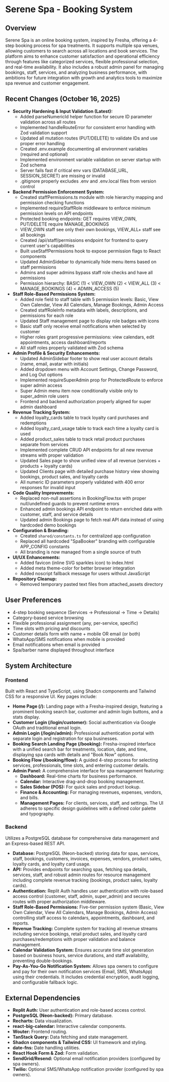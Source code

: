 # Serene Spa - Booking System

## Overview
Serene Spa is an online booking system, inspired by Fresha, offering a 4-step booking process for spa treatments. It supports multiple spa venues, allowing customers to search across all locations and book services. The platform aims to enhance customer satisfaction and operational efficiency through features like categorized services, flexible professional selection, and real-time availability. It also includes a robust admin panel for managing bookings, staff, services, and analyzing business performance, with ambitions for future integration with growth and analytics tools to maximize spa revenue and customer engagement.

## Recent Changes (October 16, 2025)
-   **Security Hardening & Input Validation (Latest):**
    -   Added parseNumericId helper function for secure ID parameter validation across all routes
    -   Implemented handleRouteError for consistent error handling with Zod validation support
    -   Updated all mutation routes (PUT/DELETE) to validate IDs and use proper error handling
    -   Created .env.example documenting all environment variables (required and optional)
    -   Implemented environment variable validation on server startup with Zod schema
    -   Server fails fast if critical env vars (DATABASE_URL, SESSION_SECRET) are missing or invalid
    -   .gitignore properly excludes .env and .env.local files from version control
-   **Backend Permission Enforcement System:**
    -   Created staffPermissions.ts module with role hierarchy mapping and permission checking functions
    -   Implemented requireStaffRole middleware to enforce minimum permission levels on API endpoints
    -   Protected booking endpoints: GET requires VIEW_OWN, PUT/DELETE require MANAGE_BOOKINGS
    -   VIEW_OWN staff see only their own bookings, VIEW_ALL+ staff see all bookings
    -   Created /api/staff/permissions endpoint for frontend to query current user's capabilities
    -   Built useStaffPermissions hook to expose permission flags to React components
    -   Updated AdminSidebar to dynamically hide menu items based on staff permissions
    -   Admins and super admins bypass staff role checks and have all permissions
    -   Permission hierarchy: BASIC (1) < VIEW_OWN (2) < VIEW_ALL (3) < MANAGE_BOOKINGS (4) < ADMIN_ACCESS (5)
-   **Staff Role-Based Permissions System:**
    -   Added role field to staff table with 5 permission levels: Basic, View Own Calendar, View All Calendars, Manage Bookings, Admin Access
    -   Created staffRoleInfo metadata with labels, descriptions, and permissions for each role
    -   Updated Staff management page to display role badges with icons
    -   Basic staff only receive email notifications when selected by customer
    -   Higher roles grant progressive permissions: view calendars, edit appointments, access dashboard/reports
    -   All staff roles properly validated with Zod schema
-   **Admin Profile & Security Enhancements:**
    -   Updated AdminSidebar footer to show real user account details (name, email, avatar with initials)
    -   Added dropdown menu with Account Settings, Change Password, and Log Out options
    -   Implemented requireSuperAdmin prop for ProtectedRoute to enforce super admin access
    -   Super Admin menu item now conditionally visible only to super_admin role users
    -   Frontend and backend authorization properly aligned for super admin dashboard
-   **Revenue Tracking System:**
    -   Added loyalty_cards table to track loyalty card purchases and redemptions
    -   Added loyalty_card_usage table to track each time a loyalty card is used
    -   Added product_sales table to track retail product purchases separate from services
    -   Implemented complete CRUD API endpoints for all new revenue streams with proper validation
    -   Updated Sales page to show unified view of all revenue (services + products + loyalty cards)
    -   Updated Clients page with detailed purchase history view showing bookings, product sales, and loyalty cards
    -   All numeric ID parameters properly validated with 400 error responses for invalid input
-   **Code Quality Improvements:**
    -   Replaced non-null assertions in BookingFlow.tsx with proper null/undefined guards to prevent runtime errors
    -   Enhanced admin bookings API endpoint to return enriched data with customer, staff, and service details
    -   Updated admin Bookings page to fetch real API data instead of using hardcoded demo bookings
-   **Configuration & Branding:**
    -   Created `shared/constants.ts` for centralized app configuration
    -   Replaced all hardcoded "SpaBooker" branding with configurable APP_CONFIG constants
    -   All branding is now managed from a single source of truth
-   **UI/UX Enhancements:**
    -   Added favicon (inline SVG sparkles icon) to index.html
    -   Added meta theme-color for better browser integration
    -   Added noscript fallback message for users without JavaScript
-   **Repository Cleanup:**
    -   Removed temporary pasted text files from attached_assets directory

## User Preferences
- 4-step booking sequence (Services → Professional → Time → Details)
- Category-based service browsing
- Flexible professional assignment (any, per-service, specific)
- Time slots with pricing and discounts
- Customer details form with name + mobile OR email (or both)
- WhatsApp/SMS notifications when mobile is provided
- Email notifications when email is provided
- Spa/barber name displayed throughout interface

## System Architecture

### Frontend
Built with React and TypeScript, using Shadcn components and Tailwind CSS for a responsive UI. Key pages include:
-   **Home Page (/):** Landing page with a Fresha-inspired design, featuring a prominent booking search bar, customer and admin login buttons, and a stats display.
-   **Customer Login (/login/customer):** Social authentication via Google OAuth and traditional email login.
-   **Admin Login (/login/admin):** Professional authentication portal with separate login and registration for spa businesses.
-   **Booking Search Landing Page (/booking):** Fresha-inspired interface with a unified search bar for treatments, location, date, and time, displaying spa cards with details and "Book Now" options.
-   **Booking Flow (/booking/flow):** A guided 4-step process for selecting services, professionals, time slots, and entering customer details.
-   **Admin Panel:** A comprehensive interface for spa management featuring:
    -   **Dashboard:** Real-time charts for business performance.
    -   **Calendar:** Interactive drag-and-drop booking management.
    -   **Sales Sidebar (POS):** For quick sales and product lookup.
    -   **Finance & Accounting:** For managing revenues, expenses, vendors, and bills.
    -   **Management Pages:** For clients, services, staff, and settings.
The UI adheres to specific design guidelines with a defined color palette and typography.

### Backend
Utilizes a PostgreSQL database for comprehensive data management and an Express-based REST API.
-   **Database:** PostgreSQL (Neon-backed) storing data for spas, services, staff, bookings, customers, invoices, expenses, vendors, product sales, loyalty cards, and loyalty card usage.
-   **API:** Provides endpoints for searching spas, fetching spa details, services, staff, and robust admin routes for resource management including complete revenue tracking (bookings, product sales, loyalty cards).
-   **Authentication:** Replit Auth handles user authentication with role-based access control (customer, staff, admin, super_admin) and secures routes with proper authorization middleware.
-   **Staff Role-Based Permissions:** Five-tier permission system (Basic, View Own Calendar, View All Calendars, Manage Bookings, Admin Access) controlling staff access to calendars, appointments, dashboard, and reports.
-   **Revenue Tracking:** Complete system for tracking all revenue streams including service bookings, retail product sales, and loyalty card purchases/redemptions with proper validation and balance management.
-   **Calendar Validation System:** Ensures accurate time slot generation based on business hours, service durations, and staff availability, preventing double-bookings.
-   **Pay-As-You-Go Notification System:** Allows spa owners to configure and pay for their own notification services (Email, SMS, WhatsApp) using their credentials. It includes credential encryption, audit logging, and configurable fallback logic.

## External Dependencies
-   **Replit Auth:** User authentication and role-based access control.
-   **PostgreSQL (Neon-backed):** Primary database.
-   **Recharts:** Data visualization.
-   **react-big-calendar:** Interactive calendar components.
-   **Wouter:** Frontend routing.
-   **TanStack Query:** Data fetching and state management.
-   **Shadcn components & Tailwind CSS:** UI framework and styling.
-   **date-fns:** Date handling utilities.
-   **React Hook Form & Zod:** Form validation.
-   **SendGrid/Resend:** Optional email notification providers (configured by spa owners).
-   **Twilio:** Optional SMS/WhatsApp notification provider (configured by spa owners).